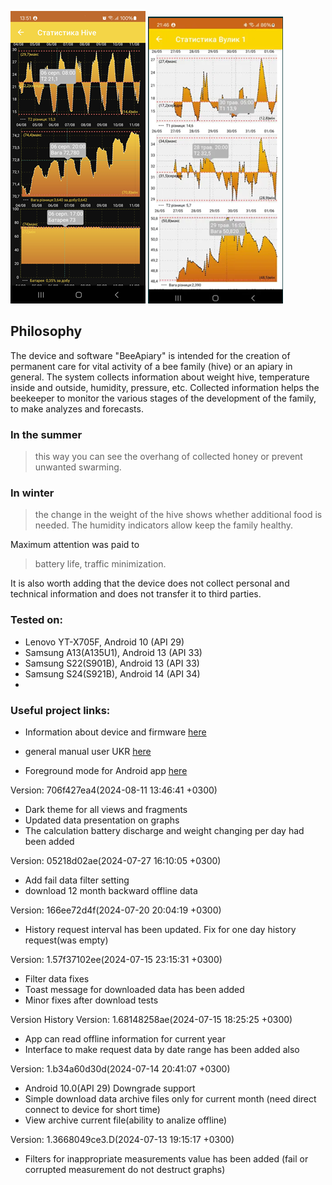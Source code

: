 ![Screenshot](./docs/images/screen-wide.png) ![Screenshot](./docs/images/screen-wide1.png)

## Philosophy
 The device and software "BeeApiary" is intended for the creation of permanent care for vital activity of a bee family (hive) or an apiary in general. The system collects information about weight hive, temperature inside and outside, humidity, pressure, etc. Collected information helps the beekeeper to monitor the various stages of the development of the family, to make analyzes and forecasts. 
### In the summer 
> this way you can see the overhang of collected honey or prevent unwanted swarming.    
### In winter
> the change in the weight of the hive shows whether additional food is needed. The humidity indicators allow keep the family healthy.

 Maximum attention was paid to 
> battery life,
> traffic minimization.

It is also worth adding that the device does not collect personal and technical information and does not transfer it to third parties.

### Tested on:
 - Lenovo YT-X705F, Android 10 (API 29)
 - Samsung A13(A135U1), Android 13 (API 33)
 - Samsung S22(S901B), Android 13 (API 33) 
 - Samsung S24(S921B), Android 14 (API 34)
 - 
### Useful project links:
 - Information about device and firmware [here](https://github.com/Ivan-Bdgilko/Hive_Controller)
 - general manual user UKR [here](https://github.com/Ivan-Bdgilko/Apiary_Docs/blob/main/Manual%20User.pdf)

 - Foreground mode for Android app [here](https://express.ms/faq/background-work-fix)

Version:  706f427ea4(2024-08-11 13:46:41 +0300)
-  Dark theme for all views and fragments
-  Updated data presentation on graphs
-  The calculation battery discharge and weight changing per day had been added

Version:  05218d02ae(2024-07-27 16:10:05 +0300)
  - Add fail data filter setting
  - download 12 month backward offline data

Version:  166ee72d4f(2024-07-20 20:04:19 +0300)
  - History request interval has been updated. Fix for one day history request(was empty)

Version:  1.57f37102ee(2024-07-15 23:15:31 +0300)
  - Filter data fixes
  - Toast message for downloaded data has been added
  - Minor fixes after download tests

Version History
Version:  1.68148258ae(2024-07-15 18:25:25 +0300)
  - App can read offline information for current year
  - Interface to make request data by date range has been added also

Version:  1.b34a60d30d(2024-07-14 20:41:07 +0300)
  - Android 10.0(API 29) Downgrade support
  - Simple download data archive files only for current month (need direct connect to device for short time)
  - View archive current file(ability to analize offline)

Version:  1.3668049ce3.D(2024-07-13 19:15:17 +0300)
  - Filters for inappropriate measurements value has been added (fail or corrupted measurement do not destruct graphs)
